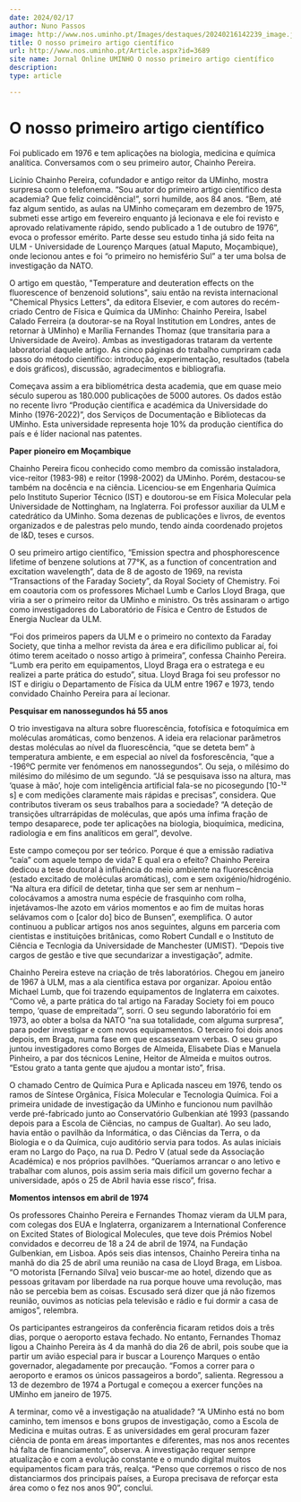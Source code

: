 ```yaml
---
date: 2024/02/17
author: Nuno Passos
image: http://www.nos.uminho.pt/Images/destaques/20240216142239_image.jpg
title: O nosso primeiro artigo científico
url: http://www.nos.uminho.pt/Article.aspx?id=3689
site name: Jornal Online UMINHO O nosso primeiro artigo científico
description: 
type: article

---
```

# O nosso primeiro artigo científico




Foi publicado em 1976 e tem aplicações na biologia, medicina e química analítica. Conversamos com o seu primeiro autor, Chainho Pereira.

Licínio Chainho Pereira, cofundador e antigo reitor da UMinho, mostra surpresa com o telefonema. “Sou autor do primeiro artigo científico desta academia? Que feliz coincidência!”, sorri humilde, aos 84 anos. “Bem, até faz algum sentido, as aulas na UMinho começaram em dezembro de 1975, submeti esse artigo em fevereiro enquanto já lecionava e ele foi revisto e aprovado relativamente rápido, sendo publicado a 1 de outubro de 1976”, evoca o professor emérito. Parte desse seu estudo tinha já sido feita na ULM - Universidade de Lourenço Marques (atual Maputo, Moçambique), onde lecionou antes e foi “o primeiro no hemisfério Sul” a ter uma bolsa de investigação da NATO.

O artigo em questão, "Temperature and deuteration effects on the fluorescence of benzenoid solutions", saiu então na revista internacional "Chemical Physics Letters", da editora Elsevier, e com autores do recém-criado Centro de Física e Química da UMinho: Chainho Pereira, Isabel Calado Ferreira (a doutorar-se na Royal Institution em Londres, antes de retornar à UMinho) e Marília Fernandes Thomaz (que transitaria para a Universidade de Aveiro). Ambas as investigadoras trataram da vertente laboratorial daquele artigo. As cinco páginas do trabalho cumpriram cada passo do método científico: introdução, experimentação, resultados (tabela e dois gráficos), discussão, agradecimentos e bibliografia.

Começava assim a era bibliométrica desta academia, que em quase meio século superou as 180.000 publicações de 5000 autores. Os dados estão no recente livro “Produção científica e académica da Universidade do Minho (1976-2022)”, dos Serviços de Documentação e Bibliotecas da UMinho. Esta universidade representa hoje 10% da produção científica do país e é líder nacional nas patentes.


**Paper** **pioneiro em Moçambique** 

Chainho Pereira ficou conhecido como membro da comissão instaladora, vice-reitor (1983-98) e reitor (1998-2002) da UMinho. Porém, destacou-se também na docência e na ciência. Licenciou-se em Engenharia Química pelo Instituto Superior Técnico (IST) e doutorou-se em Física Molecular pela Universidade de Nottingham, na Inglaterra. Foi professor auxiliar da ULM e catedrático da UMinho. Soma dezenas de publicações e livros, de eventos organizados e de palestras pelo mundo, tendo ainda coordenado projetos de I&D, teses e cursos.

O seu primeiro artigo científico, “Emission spectra and phosphorescence lifetime of benzene solutions at 77°K, as a function of concentration and excitation wavelength”, data de 8 de agosto de 1969, na revista “Transactions of the Faraday Society”, da Royal Society of Chemistry. Foi em coautoria com os professores Michael Lumb e Carlos Lloyd Braga, que viria a ser o primeiro reitor da UMinho e ministro. Os três assinaram o artigo como investigadores do Laboratório de Física e Centro de Estudos de Energia Nuclear da ULM.

“Foi dos primeiros papers da ULM e o primeiro no contexto da Faraday Society, que tinha a melhor revista da área e era dificílimo publicar aí, foi ótimo terem aceitado o nosso artigo à primeira”, confessa Chainho Pereira. “Lumb era perito em equipamentos, Lloyd Braga era o estratega e eu realizei a parte prática do estudo”, situa. Lloyd Braga foi seu professor no IST e dirigiu o Departamento de Física da ULM entre 1967 e 1973, tendo convidado Chainho Pereira para aí lecionar.


**Pesquisar em nanossegundos há 55 anos** 

O trio investigava na altura sobre fluorescência, fotofísica e fotoquímica em moléculas aromáticas, como benzenos. A ideia era relacionar parâmetros destas moléculas ao nível da fluorescência, “que se deteta bem” à temperatura ambiente, e em especial ao nível da fosforescência, “que a -196ºC permite ver fenómenos em nanossegundos”. Ou seja, o milésimo do milésimo do milésimo de um segundo. “Já se pesquisava isso na altura, mas ‘quase à mão’, hoje com inteligência artificial fala-se no picosegundo [10-¹² s] e com medições claramente mais rápidas e precisas”, considera. Que contributos tiveram os seus trabalhos para a sociedade? “A deteção de transições ultrarrápidas de moléculas, que após uma ínfima fração de tempo desaparece, pode ter aplicações na biologia, bioquímica, medicina, radiologia e em fins analíticos em geral”, devolve.

Este campo começou por ser teórico. Porque é que a emissão radiativa “caía” com aquele tempo de vida? E qual era o efeito? Chainho Pereira dedicou a tese doutoral à influência do meio ambiente na fluorescência (estado excitado de moléculas aromáticas), com e sem oxigénio/hidrogénio. “Na altura era difícil de detetar, tinha que ser sem ar nenhum – colocávamos a amostra numa espécie de frasquinho com rolha, injetávamos-lhe azoto em vários momentos e ao fim de muitas horas selávamos com o [calor do] bico de Bunsen”, exemplifica. O autor continuou a publicar artigos nos anos seguintes, alguns em parceria com cientistas e instituições britânicas, como Robert Cundall e o Instituto de Ciência e Tecnlogia da Universidade de Manchester (UMIST). “Depois tive cargos de gestão e tive que secundarizar a investigação”, admite.

Chainho Pereira esteve na criação de três laboratórios. Chegou em janeiro de 1967 à ULM, mas a ala científica estava por organizar. Apoiou então Michael Lumb, que foi trazendo equipamentos de Inglaterra em caixotes. “Como vê, a parte prática do tal artigo na Faraday Society foi em pouco tempo, ‘quase de empreitada’”, sorri. O seu segundo laboratório foi em 1973, ao obter a bolsa da NATO “na sua totalidade, com alguma surpresa”, para poder investigar e com novos equipamentos. O terceiro foi dois anos depois, em Braga, numa fase em que escasseavam verbas. O seu grupo juntou investigadores como Borges de Almeida, Elisabete Dias e Manuela Pinheiro, a par dos técnicos Lenine, Heitor de Almeida e muitos outros. “Estou grato a tanta gente que ajudou a montar isto”, frisa.

O chamado Centro de Química Pura e Aplicada nasceu em 1976, tendo os ramos de Síntese Orgânica, Física Molecular e Tecnologia Química. Foi a primeira unidade de investigação da UMinho e funcionou num pavilhão verde pré-fabricado junto ao Conservatório Gulbenkian até 1993 (passando depois para a Escola de Ciências, no campus de Gualtar). Ao seu lado, havia então o pavilhão da Informática, o das Ciências da Terra, o da Biologia e o da Química, cujo auditório servia para todos. As aulas iniciais eram no Largo do Paço, na rua D. Pedro V (atual sede da Associação Académica) e nos próprios pavilhões. “Queríamos arrancar o ano letivo e trabalhar com alunos, pois assim seria mais difícil um governo fechar a universidade, após o 25 de Abril havia esse risco”, frisa.


**Momentos intensos em abril de 1974** 

Os professores Chainho Pereira e Fernandes Thomaz vieram da ULM para, com colegas dos EUA e Inglaterra, organizarem a International Conference on Excited States of Biological Molecules, que teve dois Prémios Nobel convidados e decorreu de 18 a 24 de abril de 1974, na Fundação Gulbenkian, em Lisboa. Após seis dias intensos, Chainho Pereira tinha na manhã do dia 25 de abril uma reunião na casa de Lloyd Braga, em Lisboa. “O motorista [Fernando Silva] veio buscar-me ao hotel, dizendo que as pessoas gritavam por liberdade na rua porque houve uma revolução, mas não se percebia bem as coisas. Escusado será dizer que já não fizemos reunião, ouvimos as notícias pela televisão e rádio e fui dormir a casa de amigos”, relembra.

Os participantes estrangeiros da conferência ficaram retidos dois a três dias, porque o aeroporto estava fechado. No entanto, Fernandes Thomaz ligou a Chainho Pereira às 4 da manhã do dia 26 de abril, pois soube que ia partir um avião especial para ir buscar a Lourenço Marques o então governador, alegadamente por precaução. “Fomos a correr para o aeroporto e eramos os únicos passageiros a bordo”, salienta. Regressou a 13 de dezembro de 1974 a Portugal e começou a exercer funções na UMinho em janeiro de 1975.

A terminar, como vê a investigação na atualidade? “A UMinho está no bom caminho, tem imensos e bons grupos de investigação, como a Escola de Medicina e muitas outras. E as universidades em geral procuram fazer ciência de ponta em áreas importantes e diferentes, mas nos anos recentes há falta de financiamento”, observa. A investigação requer sempre atualização e com a evolução constante e o mundo digital muitos equipamentos ficam para trás, realça. “Penso que corremos o risco de nos distanciarmos dos principais países, a Europa precisava de reforçar esta área como o fez nos anos 90”, conclui.
